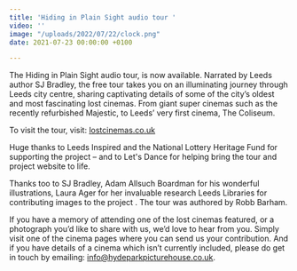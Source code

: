 ```yaml
---
title: 'Hiding in Plain Sight audio tour '
video: ''
image: "/uploads/2022/07/22/clock.png"
date: 2021-07-23 00:00:00 +0100

---
```

The Hiding in Plain Sight audio tour, is now available. Narrated by Leeds author SJ Bradley, the free tour takes you on an illuminating journey through Leeds city centre, sharing captivating details of some of the city’s oldest and most fascinating lost cinemas. From giant super cinemas such as the recently refurbished Majestic, to Leeds’ very first cinema, The Coliseum.    
   
To visit the tour, visit: [lostcinemas.co.uk](https://lostcinemas.co.uk/#/tour/city-centre-walking-tour)   
  
Huge thanks to Leeds Inspired and the National Lottery Heritage Fund for supporting the project – and to Let's Dance for helping bring the tour and project website to life.  
  
Thanks too to SJ Bradley, Adam Allsuch Boardman for his wonderful illustrations, Laura Ager for her invaluable research Leeds Libraries for contributing images to the project . The tour was authored by Robb Barham.   
  
If you have a memory of attending one of the lost cinemas featured, or a photograph you’d like to share with us, we’d love to hear from you. Simply visit one of the cinema pages where you can send us your contribution. And if you have details of a cinema which isn’t currently included, please do get in touch by emailing: info@hydeparkpicturehouse.co.uk. 